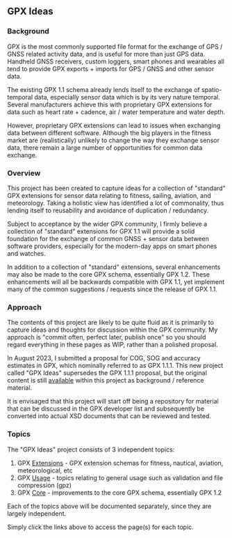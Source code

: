 ## GPX Ideas

### Background

GPX is the most commonly supported file format for the exchange of GPS / GNSS related activity data, and is useful for more than just GPS data. Handheld GNSS receivers, custom loggers, smart phones and wearables all tend to provide GPX exports + imports for GPS / GNSS and other sensor data.

The existing GPX 1.1 schema already lends itself to the exchange of spatio-temporal data, especially sensor data which is by its very nature temporal. Several manufacturers achieve this with proprietary GPX extensions for data such as heart rate + cadence, air / water temperature and water depth.

However, proprietary GPX extensions can lead to issues when exchanging data between different software. Although the big players in the fitness market are (realistically) unlikely to change the way they exchange sensor data, there remain a large number of opportunities for common data exchange.



### Overview

This project has been created to capture ideas for a collection of "standard" GPX extensions for sensor data relating to fitness, sailing, aviation, and meteorology. Taking a holistic view has identified a lot of commonality, thus lending itself to reusability and avoidance of duplication / redundancy.

Subject to acceptance by the wider GPX community, I firmly believe a collection of "standard" extensions for GPX 1.1 will provide a solid foundation for the exchange of common GNSS + sensor data between software providers, especially for the modern-day apps on smart phones and watches.

In addition to a collection of "standard" extensions, several enhancements may also be made to the core GPX schema, essentially GPX 1.2. These enhancements will all be backwards compatible with GPX 1.1, yet implement many of the common suggestions / requests since the release of GPX 1.1.



### Approach

The contents of this project are likely to be quite fluid as it is primarily to capture ideas and thoughts for discussion within the GPX community. My approach is "commit often, perfect later, publish once" so you should regard everything in these pages as WIP, rather than a polished proposal.

In August 2023, I submitted a proposal for COG, SOG and accuracy estimates in GPX, which nominally referred to as GPX 1.1.1. This new project called "GPX Ideas" supersedes the GPX 1.1.1 proposal, but the original content is still [available](proposal/README.md) within this project as background / reference material.

It is envisaged that this project will start off being a repository for material that can be discussed in the GPX developer list and subsequently be converted into actual XSD documents that can be reviewed and tested.



### Topics

The "GPX Ideas" project consists of 3 independent topics:

1. GPX [Extensions](extensions/README.md) - GPX extension schemas for fitness, nautical, aviation, meteorological, etc
2. GPX [Usage](usage/README.md) - topics relating to general usage such as validation and file compression (gpz)
3. GPX [Core](core/README.md) - improvements to the core GPX schema, essentially GPX 1.2

Each of the topics above will be documented separately, since they are largely independent.

Simply click the links above to access the page(s) for each topic.

